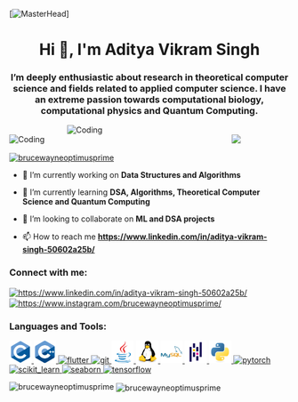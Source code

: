 [![MasterHead](https://media.tenor.com/v9Te07kXbHsAAAAd/bh187-dc.gif)]
<h1 align="center">Hi 👋, I'm Aditya Vikram Singh</h1>
<h3 align="center">I’m deeply enthusiastic about research in theoretical computer science and fields related to applied computer science. I have an extreme passion towards computational biology, computational physics and Quantum Computing.</h3>
<img align="right" alt="Coding" width="400" src="https://i.pinimg.com/originals/41/36/4d/41364d7221bd77539eca08a7062b3e03.gif">
<img align="left" alt="Coding" width="400" src="https://i.pinimg.com/736x/6b/cd/a3/6bcda34026d74c277ad5de5bb00173b2.jpg">

<p align="left"> <img src="https://www.reddit.com/media?url=https%3A%2F%2Fi.redd.it%2Fyat44t6ntuk91.jpg" /> </p>

<p align="left"> <a href="https://github.com/ryo-ma/github-profile-trophy"><img src="https://github-profile-trophy.vercel.app/?username=brucewayneoptimusprime" alt="brucewayneoptimusprime" /></a> </p>

- 🔭 I’m currently working on **Data Structures and Algorithms**

- 🌱 I’m currently learning **DSA, Algorithms, Theoretical Computer Science and Quantum Computing**

- 👯 I’m looking to collaborate on **ML and DSA projects**

- 📫 How to reach me **https://www.linkedin.com/in/aditya-vikram-singh-50602a25b/**

<h3 align="left">Connect with me:</h3>
<p align="left">
<a href="https://linkedin.com/in/https://www.linkedin.com/in/aditya-vikram-singh-50602a25b/" target="blank"><img align="center" src="https://raw.githubusercontent.com/rahuldkjain/github-profile-readme-generator/master/src/images/icons/Social/linked-in-alt.svg" alt="https://www.linkedin.com/in/aditya-vikram-singh-50602a25b/" height="30" width="40" /></a>
<a href="https://instagram.com/https://www.instagram.com/brucewayneoptimusprime/" target="blank"><img align="center" src="https://raw.githubusercontent.com/rahuldkjain/github-profile-readme-generator/master/src/images/icons/Social/instagram.svg" alt="https://www.instagram.com/brucewayneoptimusprime/" height="30" width="40" /></a>
</p>

<h3 align="left">Languages and Tools:</h3>
<p align="left"> <a href="https://www.cprogramming.com/" target="_blank" rel="noreferrer"> <img src="https://raw.githubusercontent.com/devicons/devicon/master/icons/c/c-original.svg" alt="c" width="40" height="40"/> </a> <a href="https://www.w3schools.com/cpp/" target="_blank" rel="noreferrer"> <img src="https://raw.githubusercontent.com/devicons/devicon/master/icons/cplusplus/cplusplus-original.svg" alt="cplusplus" width="40" height="40"/> </a> <a href="https://flutter.dev" target="_blank" rel="noreferrer"> <img src="https://www.vectorlogo.zone/logos/flutterio/flutterio-icon.svg" alt="flutter" width="40" height="40"/> </a> <a href="https://git-scm.com/" target="_blank" rel="noreferrer"> <img src="https://www.vectorlogo.zone/logos/git-scm/git-scm-icon.svg" alt="git" width="40" height="40"/> </a> <a href="https://www.java.com" target="_blank" rel="noreferrer"> <img src="https://raw.githubusercontent.com/devicons/devicon/master/icons/java/java-original.svg" alt="java" width="40" height="40"/> </a> <a href="https://www.linux.org/" target="_blank" rel="noreferrer"> <img src="https://raw.githubusercontent.com/devicons/devicon/master/icons/linux/linux-original.svg" alt="linux" width="40" height="40"/> </a> <a href="https://www.mysql.com/" target="_blank" rel="noreferrer"> <img src="https://raw.githubusercontent.com/devicons/devicon/master/icons/mysql/mysql-original-wordmark.svg" alt="mysql" width="40" height="40"/> </a> <a href="https://pandas.pydata.org/" target="_blank" rel="noreferrer"> <img src="https://raw.githubusercontent.com/devicons/devicon/2ae2a900d2f041da66e950e4d48052658d850630/icons/pandas/pandas-original.svg" alt="pandas" width="40" height="40"/> </a> <a href="https://www.python.org" target="_blank" rel="noreferrer"> <img src="https://raw.githubusercontent.com/devicons/devicon/master/icons/python/python-original.svg" alt="python" width="40" height="40"/> </a> <a href="https://pytorch.org/" target="_blank" rel="noreferrer"> <img src="https://www.vectorlogo.zone/logos/pytorch/pytorch-icon.svg" alt="pytorch" width="40" height="40"/> </a> <a href="https://scikit-learn.org/" target="_blank" rel="noreferrer"> <img src="https://upload.wikimedia.org/wikipedia/commons/0/05/Scikit_learn_logo_small.svg" alt="scikit_learn" width="40" height="40"/> </a> <a href="https://seaborn.pydata.org/" target="_blank" rel="noreferrer"> <img src="https://seaborn.pydata.org/_images/logo-mark-lightbg.svg" alt="seaborn" width="40" height="40"/> </a> <a href="https://www.tensorflow.org" target="_blank" rel="noreferrer"> <img src="https://www.vectorlogo.zone/logos/tensorflow/tensorflow-icon.svg" alt="tensorflow" width="40" height="40"/> </a> </p>

<p><img align="left" src="https://github-readme-stats.vercel.app/api/top-langs?username=brucewayneoptimusprime&show_icons=true&locale=en&layout=compact" alt="brucewayneoptimusprime" /></p>

<p>&nbsp;<img align="center" src="https://github-readme-stats.vercel.app/api?username=brucewayneoptimusprime&show_icons=true&locale=en" alt="brucewayneoptimusprime" /></p>
